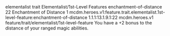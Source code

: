 <ability>
  <metadata>
    <class>elementalist</class>
    <feature_type>trait</feature_type>
    <file_dpath>Elementalist/1st-Level Features</file_dpath>
    <item_id>enchantment-of-distance</item_id>
    <item_index>22</item_index>
    <item_name>Enchantment of Distance</item_name>
    <level>1</level>
    <scc>mcdm.heroes.v1:feature.trait.elementalist.1st-level-feature:enchantment-of-distance</scc>
    <scdc>1.1.1:13.1.9.1:22</scdc>
    <source>mcdm.heroes.v1</source>
    <type>feature/trait/elementalist/1st-level-feature</type>
  </metadata>
  <effects>
    <effect type="mundane">You have a +2 bonus to the distance of your ranged magic abilities.</effect>
  </effects>
</ability>
